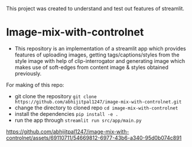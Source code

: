 This project was created to understand and test out features of streamlit.

# Image-mix-with-controlnet
* This repository is an implementation of a streamlit app which provides features of uploading images, 
getting tags/captions/styles from the style image with help of clip-interrogator and generating image which makes use
of soft-edges from content image & styles obtained previously.

For making of this repo:
* git clone the repository `git clone https://github.com/abhijitpal1247/image-mix-with-controlnet.git`
* change the directory to cloned repo `cd image-mix-with-controlnet`
* install the dependencies `pip install -e .`
* run the app through `streamlit run src/app/main.py`

https://github.com/abhijitpal1247/image-mix-with-controlnet/assets/69110711/54669812-6977-43b6-a340-95d0b074c891

